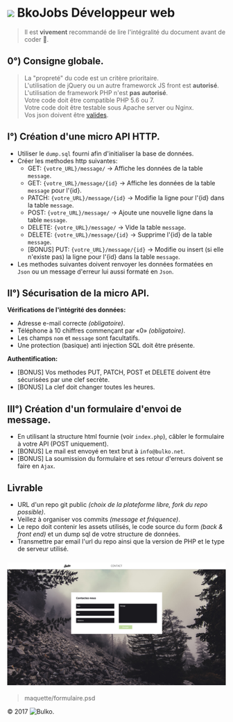 # ![](asset/logoBulko.png) BkoJobs Développeur web

> Il est **vivement** recommandé de lire l'intégralité du document avant de coder 🦄.

## 0°) Consigne globale.

>	La "propreté" du code est un critère prioritaire.   
>	L'utilisation de jQuery ou un autre frameworck JS front est **autorisé**.   
>	L'utilisation de framework PHP  n'est **pas autorisé**.   
>	Votre code doit être compatible PHP 5.6 ou 7.   
>	Votre code doit être testable sous Apache server ou Nginx.   
>	Vos json doivent être [valides](https://jsonlint.com/).   

## I°) Création d'une micro API HTTP.

* Utiliser le `dump.sql` fourni afin d'initialiser la base de données.
* Créer les methodes http suivantes:
	- GET: `{votre_URL}/message/` -> Affiche les données de la table `message`.
	- GET: `{votre_URL}/message/{id}`  -> Affiche les données de la table `message` pour l'{id}.
	- PATCH: `{votre_URL}/message/{id}` -> Modifie la ligne pour l'{id} dans la table `message`.
	- POST: `{votre_URL}/message/` -> Ajoute une nouvelle ligne dans la table `message`.
	- DELETE: `{votre_URL}/message/` -> Vide la table `message`.
	- DELETE: `{votre_URL}/message/{id}` -> Supprime l'{id} de la table `message`.
	- [BONUS] PUT: `{votre_URL}/message/{id}`  -> Modifie ou insert (si elle n'existe pas) la ligne pour l'{id} dans la table `message`.
* Les methodes suivantes doivent renvoyer les données formatées en `Json` ou un message d'erreur lui aussi formaté en `Json`.

## II°) Sécurisation de la micro API.

**Vérifications de l'intégrité des données:**
* Adresse e-mail correcte *(obligatoire)*.
* Téléphone à 10 chiffres commençant par «0» *(obligatoire)*.
* Les champs `nom` et `message` sont facultatifs.
* Une protection (basique) anti injection SQL doit être présente.

**Authentification:**
* [BONUS] Vos methodes PUT, PATCH, POST et DELETE doivent être sécurisées par une clef secrète.
* [BONUS] La clef doit changer toutes les heures.

## III°) Création d'un formulaire d'envoi de message.
* En utilisant la structure html fournie (voir `index.php`), câbler le formulaire à votre API (POST uniquement).
* [BONUS] Le mail est envoyé en text brut à `info@bulko.net`.
* [BONUS] La soumission du formulaire et ses retour d'erreurs doivent se faire en `Ajax`.

## Livrable

* URL d'un repo git public *(choix de la plateforme libre, fork du repo possible)*.
* Veillez à organiser vos commits *(message et fréquence)*.
* Le repo doit contenir les assets utilisés, le code source du form *(back & front end)* et un dump sql de votre structure de données.
* Transmettre par email l'url du repo ainsi que la version de PHP et le type de serveur utilisé. 

### ![](maquette/formulaire.jpg)

>	maquette/formulaire.psd

© 2017 ![Bulko](asset/logoBulko.png).
